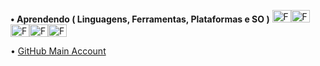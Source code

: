 
**• Aprendendo ( Linguagens, Ferramentas, Plataformas e SO )** <img alt="FaeL-C" height="20" width="30" src="https://cdn.jsdelivr.net/gh/devicons/devicon/icons/c/c-original.svg"><img alt="FaeL-Py" height="20" width="30" src="https://cdn.jsdelivr.net/gh/devicons/devicon/icons/python/python-original.svg" /><img  alt="FaeL-VSCODE" height="20" width="30" src="https://cdn.jsdelivr.net/gh/devicons/devicon/icons/vscode/vscode-original.svg" /><img  alt="FaeL-Linux" height="20" width="30" src="https://cdn.jsdelivr.net/gh/devicons/devicon/icons/linux/linux-original.svg"><img  alt="FaeL-Windows" height="20" width="30" src="https://upload.wikimedia.org/wikipedia/commons/8/87/Windows_logo_-_2021.svg">

•  <a href="https://github.com/faelfinger">GitHub Main Account</a>  

<!--(en)(pt-br)-->






